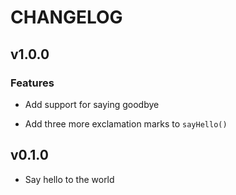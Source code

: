 CHANGELOG
=========

## v1.0.0

### Features

- Add support for saying goodbye

- Add three more exclamation marks to `sayHello()`

## v0.1.0

- Say hello to the world